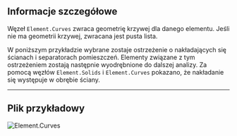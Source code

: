 ## Informacje szczegółowe
Węzeł `Element.Curves` zwraca geometrię krzywej dla danego elementu. Jeśli nie ma geometrii krzywej, zwracana jest pusta lista.

W poniższym przykładzie wybrane zostaje ostrzeżenie o nakładających się ścianach i separatorach pomieszczeń. Elementy związane z tym ostrzeżeniem zostają następnie wyodrębnione do dalszej analizy. Za pomocą węzłów `Element.Solids` i `Element.Curves` pokazano, że nakładanie się występuje w obrębie ściany.

___
## Plik przykładowy

![Element.Curves](./Revit.Elements.Element.Curves_img.jpg)
